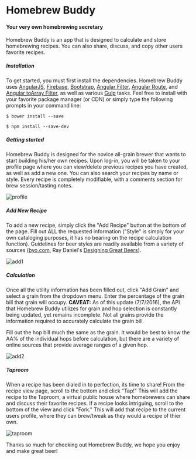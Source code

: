 # Homebrew Buddy
#### Your very own homebrewing secretary

Homebrew Buddy is an app that is designed to calculate and store homebrewing recipes. You can also share, discuss, and copy other users favorite recipes.

##### Installation
To get started, you must first install the dependencies. Homebrew Buddy uses [AngularJS](https://github.com/angular/angular.js), [Firebase](https://firebase.google.com/), [Bootstrap](https://github.com/twbs/bootstrap), [Angular Filter](https://github.com/a8m/angular-filter), [Angular Route](https://github.com/angular/bower-angular-route), and [Angular toArray Filter](https://github.com/petebacondarwin/angular-toArrayFilter), as well as various [Gulp](https://github.com/gulpjs/gulp) tasks. Feel free to install with your favorite package manager (or CDN) or simply type the following prompts in your command line:

```$ bower install --save```

```$ npm install --save-dev```

##### Getting started
Homebrew Buddy is designed for the novice all-grain brewer that wants to start building his/her own recipes. Upon log-in, you will be taken to your profile page where you can view/delete previous recipes you have created, as well as add a new one. You can also search your recipes by name or style. Every recipe is completely modifiable, with a comments section for brew session/tasting notes.

![profile](rm_img/profile.png)

##### Add New Recipe
To add a new recipe, simply click the "Add Recipe" button at the bottom of the page. Fill out ALL the requested information ("Style" is simply for your own cataloging purposes, it has no bearing on the recipe calculation function). Guidelines for beer styles are readily available from a variety of sources ([byo.com](https://byo.com/stories/beer-styles), Ray Daniel's [Designing Great Beers](https://www.amazon.com/dp/B00EO7UWFI/ref=dp-kindle-redirect?_encoding=UTF8&btkr=1#nav-subnav)).

![add1](rm_img/add1.png)

##### Calculation

Once all the utility information has been filled out, click "Add Grain" and select a grain from the dropdown menu. Enter the percentage of the grain bill that grain will occupy.
**CAVEAT:** As of this update (7/7/2016), the API that Homebrew Buddy utilizes for grain and hop selection is constantly being updated, yet remains incomplete. Not all grains provide the information required to accurately calculate the grain bill.

Fill out the hop bill much the same as the grain. It would be best to know the AA% of the individual hops before calculation, but there are a variety of online sources that provide average ranges of a given hop.

![add2](rm_img/add2.png)

##### Taproom

When a recipe has been dialed in to perfection, its time to share! From the recipe view page, scroll to the bottom and click "Tap!" This will add the recipe to the Taproom, a virtual public house where homebrewers can share and discuss their favorite recipes. If a recipe looks intriguing, scroll to the bottom of the view and click "Fork." This will add that recipe to the current users profile, where they can brew/tweak as they would a recipe of thier own.

![taproom](rm_img/tap.png)

Thanks so much for checking out Homebrew Buddy, we hope you enjoy and make great beer!
